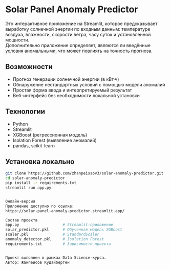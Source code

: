 # Solar Panel Anomaly Predictor

Это интерактивное приложение на Streamlit, которое предсказывает выработку солнечной энергии по входным данным: температуре воздуха, влажности, скорости ветра, часу суток и установленной мощности.  
Дополнительно приложение определяет, являются ли введённые условия аномальными, что может повлиять на точность прогноза.

## Возможности

- Прогноз генерации солнечной энергии (в кВт·ч)
- Обнаружение нестандартных условий с помощью модели аномалий
- Простая форма ввода и интерпретируемый результат
- Веб-интерфейс без необходимости локальной установки

## Технологии

- Python
- Streamlit
- XGBoost (регрессионная модель)
- Isolation Forest (выявление аномалий)
- pandas, scikit-learn

## Установка локально

```bash
git clone https://github.com/zhanpeissov3/solar-anomaly-predictor.git
cd solar-anomaly-predictor
pip install -r requirements.txt
streamlit run app.py


Онлайн-версия
Приложение доступно по ссылке:
https://solar-panel-anomaly-predictor.streamlit.app/

Состав проекта
app.py                   # Streamlit-приложение
solar_predictor.pkl      # Обученная модель XGBoost
scaler.pkl               # StandardScaler
anomaly_detector.pkl     # Isolation Forest
requirements.txt         # Зависимости проекта


Проект выполнен в рамках Data Science-курса.
Автор: Жанпеисов Кудайберген